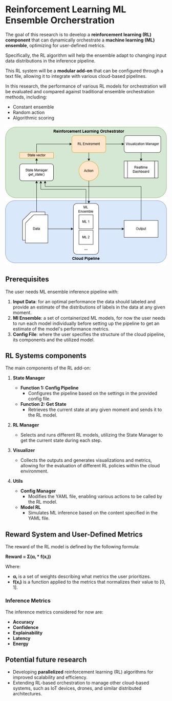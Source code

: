 # Reinforcement Learning ML Ensemble Orcherstration
The goal of this research is to develop a **reinforcement learning (RL) component** that can dynamically orchestrate a **machine learning (ML) ensemble**, optimizing for user-defined metrics. 

Specifically, the RL algorithm will help the ensemble adapt to changing input data distributions in the inference pipeline. 

This RL system will be a **modular add-on** that can be configured through a text file, allowing it to integrate with various cloud-based pipelines.

In this research, the performance of various RL models for orchestration will be evaluated and compared against traditional ensemble orchestration methods, including:
- Constant ensemble
- Random action
- Algorithmic scoring

![RL System Architecture](images/RL_Orchestrator01.png)

## Prerequisites
The user needs ML ensemble inference pipeline with:
1. **Input Data**: for an optimal performance the data should labeled and provide an estimate of the distributions of labels in the data at any given moment.
2. **Ml Ensemble**: a set of containerized ML models, for now the user needs to run each model individually before setting up the pipeline to get an estimate of the model's performance metrics.
3. **Config File**: where the user specifies the structure of the cloud pipeline, its components and the utilized model.


## RL Systems components
The main components of the RL add-on:

1. **State Manager**
   - **Function 1: Config Pipeline**
     - Configures the pipeline based on the settings in the provided config file.
   - **Function 2: Get State**
     - Retrieves the current state at any given moment and sends it to the RL model.

2. **RL Manager**
   - Selects and runs different RL models, utilizing the State Manager to get the current state during each step.

3. **Visualizer**
   - Collects the outputs and generates visualizations and metrics, allowing for the evaluation of different RL policies within the cloud environment.

4. **Utils**
   - **Config Manager**
     - Modifies the YAML file, enabling various actions to be called by the RL model.
   - **Model RL**
     - Simulates ML inference based on the content specified in the YAML file.

## Reward System and User-Defined Metrics
The reward of the RL model is defined by the following formula:

**Reward = Σ(αᵢ * f(xᵢ))**

Where:
- **αᵢ** is a set of weights describing what metrics the user prioritizes.
- **f(xᵢ)** is a function applied to the metrics that normalizes their value to [0, 1].

### Inference Metrics
The inference metrics considered for now are:
- **Accuracy**
- **Confidence**
- **Explainability**
- **Latency**
- **Energy**

## Potential future research

- Developing **parallelized** reinforcement learning (RL) algorithms for improved scalability and efficiency.
- Extending RL-based orchestration to manage other cloud-based systems, such as IoT devices, drones, and similar distributed architectures.

